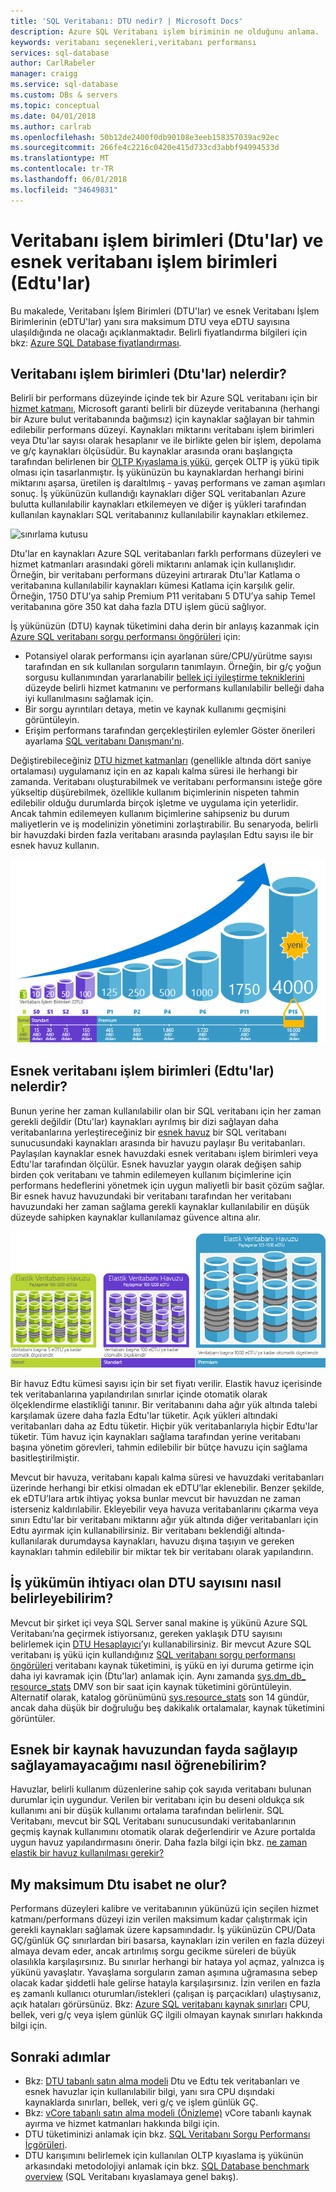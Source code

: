 ```yaml
---
title: 'SQL Veritabanı: DTU nedir? | Microsoft Docs'
description: Azure SQL Veritabanı işlem biriminin ne olduğunu anlama.
keywords: veritabanı seçenekleri,veritabanı performansı
services: sql-database
author: CarlRabeler
manager: craigg
ms.service: sql-database
ms.custom: DBs & servers
ms.topic: conceptual
ms.date: 04/01/2018
ms.author: carlrab
ms.openlocfilehash: 50b12de2400f0db90108e3eeb158357039ac92ec
ms.sourcegitcommit: 266fe4c2216c0420e415d733cd3abbf94994533d
ms.translationtype: MT
ms.contentlocale: tr-TR
ms.lasthandoff: 06/01/2018
ms.locfileid: "34649831"
---
```

# <a name="database-transaction-units-dtus-and-elastic-database-transaction-units-edtus"></a>Veritabanı işlem birimleri (Dtu'lar) ve esnek veritabanı işlem birimleri (Edtu'lar)
Bu makalede, Veritabanı İşlem Birimleri (DTU'lar) ve esnek Veritabanı İşlem Birimlerinin (eDTU'lar) yanı sıra maksimum DTU veya eDTU sayısına ulaşıldığında ne olacağı açıklanmaktadır. Belirli fiyatlandırma bilgileri için bkz: [Azure SQL Database fiyatlandırması](https://azure.microsoft.com/pricing/details/sql-database/single/).

## <a name="what-are-database-transaction-units-dtus"></a>Veritabanı işlem birimleri (Dtu'lar) nelerdir?
Belirli bir performans düzeyinde içinde tek bir Azure SQL veritabanı için bir [hizmet katmanı](sql-database-single-database-resources.md), Microsoft garanti belirli bir düzeyde veritabanına (herhangi bir Azure bulut veritabanında bağımsız) için kaynaklar sağlayan bir tahmin edilebilir performans düzeyi. Kaynakları miktarını veritabanı işlem birimleri veya Dtu'lar sayısı olarak hesaplanır ve ile birlikte gelen bir işlem, depolama ve g/ç kaynakları ölçüsüdür. Bu kaynaklar arasında oranı başlangıçta tarafından belirlenen bir [OLTP Kıyaslama iş yükü](sql-database-benchmark-overview.md), gerçek OLTP iş yükü tipik olması için tasarlanmıştır. İş yükünüzün bu kaynaklardan herhangi birini miktarını aşarsa, üretilen iş daraltılmış - yavaş performans ve zaman aşımları sonuç. İş yükünüzün kullandığı kaynakları diğer SQL veritabanları Azure bulutta kullanılabilir kaynakları etkilemeyen ve diğer iş yükleri tarafından kullanılan kaynakları SQL veritabanınız kullanılabilir kaynakları etkilemez.

![sınırlama kutusu](./media/sql-database-what-is-a-dtu/bounding-box.png)

Dtu'lar en kaynakları Azure SQL veritabanları farklı performans düzeyleri ve hizmet katmanları arasındaki göreli miktarını anlamak için kullanışlıdır. Örneğin, bir veritabanı performans düzeyini artırarak Dtu'lar Katlama o veritabanına kullanılabilir kaynakları kümesi Katlama için karşılık gelir. Örneğin, 1750 DTU’ya sahip Premium P11 veritabanı 5 DTU’ya sahip Temel veritabanına göre 350 kat daha fazla DTU işlem gücü sağlıyor.  

İş yükünüzün (DTU) kaynak tüketimini daha derin bir anlayış kazanmak için [Azure SQL veritabanı sorgu performansı öngörüleri](sql-database-query-performance.md) için:

- Potansiyel olarak performansı için ayarlanan süre/CPU/yürütme sayısı tarafından en sık kullanılan sorguların tanımlayın. Örneğin, bir g/ç yoğun sorgusu kullanımından yararlanabilir [bellek içi iyileştirme tekniklerini](sql-database-in-memory.md) düzeyde belirli hizmet katmanını ve performans kullanılabilir belleği daha iyi kullanılmasını sağlamak için.
- Bir sorgu ayrıntıları detaya, metin ve kaynak kullanımı geçmişini görüntüleyin.
- Erişim performans tarafından gerçekleştirilen eylemler Göster önerileri ayarlama [SQL veritabanı Danışmanı'nı](sql-database-advisor.md).

Değiştirebileceğiniz [DTU hizmet katmanları](sql-database-service-tiers-dtu.md) (genellikle altında dört saniye ortalaması) uygulamanız için en az kapalı kalma süresi ile herhangi bir zamanda. Veritabanı oluşturabilmek ve veritabanı performansını isteğe göre yükseltip düşürebilmek, özellikle kullanım biçimlerinin nispeten tahmin edilebilir olduğu durumlarda birçok işletme ve uygulama için yeterlidir. Ancak tahmin edilemeyen kullanım biçimlerine sahipseniz bu durum maliyetlerin ve iş modelinizin yönetimini zorlaştırabilir. Bu senaryoda, belirli bir havuzdaki birden fazla veritabanı arasında paylaşılan Edtu sayısı ile bir esnek havuz kullanın.

![SQL Veritabanı'na Giriş: Katmana ve düzeye göre tek veritabanı DTU’ları](./media/sql-database-what-is-a-dtu/single_db_dtus.png)

## <a name="what-are-elastic-database-transaction-units-edtus"></a>Esnek veritabanı işlem birimleri (Edtu'lar) nelerdir?
Bunun yerine her zaman kullanılabilir olan bir SQL veritabanı için her zaman gerekli değildir (Dtu'lar) kaynakları ayrılmış bir dizi sağlayan daha veritabanlarına yerleştireceğiniz bir [esnek havuz](sql-database-elastic-pool.md) bir SQL veritabanı sunucusundaki kaynakları arasında bir havuzu paylaşır Bu veritabanları. Paylaşılan kaynaklar esnek havuzdaki esnek veritabanı işlem birimleri veya Edtu'lar tarafından ölçülür. Esnek havuzlar yaygın olarak değişen sahip birden çok veritabanı ve tahmin edilemeyen kullanım biçimlerine için performans hedeflerini yönetmek için uygun maliyetli bir basit çözüm sağlar. Bir esnek havuz havuzundaki bir veritabanı tarafından her veritabanı havuzundaki her zaman sağlama gerekli kaynaklar kullanılabilir en düşük düzeyde sahipken kaynaklar kullanılamaz güvence altına alır. 

![SQL Veritabanı'na Giriş: Katmana ve düzeye göre eDTU’lar](./media/sql-database-what-is-a-dtu/sqldb_elastic_pools.png)

Bir havuz Edtu kümesi sayısı için bir set fiyatı verilir. Elastik havuz içerisinde tek veritabanlarına yapılandırılan sınırlar içinde otomatik olarak ölçeklendirme elastikliği tanınır. Bir veritabanını daha ağır yük altında talebi karşılamak üzere daha fazla Edtu'lar tüketir. Açık yükleri altındaki veritabanları daha az Edtu tüketir. Hiçbir yük veritabanlarıyla hiçbir Edtu'lar tüketir. Tüm havuz için kaynakları sağlama tarafından yerine veritabanı başına yönetim görevleri, tahmin edilebilir bir bütçe havuzu için sağlama basitleştirilmiştir.

Mevcut bir havuza, veritabanı kapalı kalma süresi ve havuzdaki veritabanları üzerinde herhangi bir etkisi olmadan ek eDTU’lar eklenebilir. Benzer şekilde, ek eDTU’lara artık ihtiyaç yoksa bunlar mevcut bir havuzdan ne zaman isterseniz kaldırılabilir. Ekleyebilir veya havuza veritabanlarını çıkarma veya sınırı Edtu'lar bir veritabanı miktarını ağır yük altında diğer veritabanları için Edtu ayırmak için kullanabilirsiniz. Bir veritabanı beklendiği altında-kullanılarak durumdaysa kaynakları, havuzu dışına taşıyın ve gereken kaynakları tahmin edilebilir bir miktar tek bir veritabanı olarak yapılandırın.

## <a name="how-can-i-determine-the-number-of-dtus-needed-by-my-workload"></a>İş yükümün ihtiyacı olan DTU sayısını nasıl belirleyebilirim?
Mevcut bir şirket içi veya SQL Server sanal makine iş yükünü Azure SQL Veritabanı’na geçirmek istiyorsanız, gereken yaklaşık DTU sayısını belirlemek için [DTU Hesaplayıcı](http://dtucalculator.azurewebsites.net/)’yı kullanabilirsiniz. Bir mevcut Azure SQL veritabanı iş yükü için kullandığınız [SQL veritabanı sorgu performansı öngörüleri](sql-database-query-performance.md) veritabanı kaynak tüketimini, iş yükü en iyi duruma getirme için daha iyi kavramak için (Dtu'lar) anlamak için. Aynı zamanda [sys.dm_db_ resource_stats](https://msdn.microsoft.com/library/dn800981.aspx) DMV son bir saat için kaynak tüketimini görüntüleyin. Alternatif olarak, katalog görünümünü [sys.resource_stats](http://msdn.microsoft.com/library/dn269979.aspx) son 14 gündür, ancak daha düşük bir doğruluğu beş dakikalık ortalamalar, kaynak tüketimini görüntüler.

## <a name="how-do-i-know-if-i-could-benefit-from-an-elastic-pool-of-resources"></a>Esnek bir kaynak havuzundan fayda sağlayıp sağlayamayacağımı nasıl öğrenebilirim?
Havuzlar, belirli kullanım düzenlerine sahip çok sayıda veritabanı bulunan durumlar için uygundur. Verilen bir veritabanı için bu deseni oldukça sık kullanımı ani bir düşük kullanımı ortalama tarafından belirlenir. SQL Veritabanı, mevcut bir SQL Veritabanı sunucusundaki veritabanlarının geçmiş kaynak kullanımını otomatik olarak değerlendirir ve Azure portalda uygun havuz yapılandırmasını önerir. Daha fazla bilgi için bkz. [ne zaman elastik bir havuz kullanılması gerekir?](sql-database-elastic-pool.md)

## <a name="what-happens-when-i-hit-my-maximum-dtus"></a>My maksimum Dtu isabet ne olur?
Performans düzeyleri kalibre ve veritabanının yükünüzü için seçilen hizmet katmanı/performans düzeyi izin verilen maksimum kadar çalıştırmak için gerekli kaynakları sağlamak üzere kapsamındadır. İş yükünüzün CPU/Data GÇ/günlük GÇ sınırlardan biri basarsa, kaynakları izin verilen en fazla düzeyi almaya devam eder, ancak artırılmış sorgu gecikme süreleri de büyük olasılıkla karşılaşırsınız. Bu sınırlar herhangi bir hataya yol açmaz, yalnızca iş yükünü yavaşlatır. Yavaşlama sorguların zaman aşımına uğramasına sebep olacak kadar şiddetli hale gelirse hatayla karşılaşırsınız. İzin verilen en fazla eş zamanlı kullanıcı oturumları/istekleri (çalışan iş parçacıkları) ulaştıysanız, açık hataları görürsünüz. Bkz: [Azure SQL veritabanı kaynak sınırları]( sql-database-dtu-resource-limits.md#what-happens-when-database-and-elastic-pool-resource-limits-are-reached) CPU, bellek, veri g/ç veya işlem günlük GÇ ilgili olmayan kaynak sınırları hakkında bilgi için.

## <a name="next-steps"></a>Sonraki adımlar
* Bkz: [DTU tabanlı satın alma modeli](sql-database-service-tiers-dtu.md) Dtu ve Edtu tek veritabanları ve esnek havuzlar için kullanılabilir bilgi, yanı sıra CPU dışındaki kaynaklarda sınırları, bellek, veri g/ç ve işlem günlük GÇ.
* Bkz: [vCore tabanlı satın alma modeli (Önizleme)](sql-database-service-tiers-vcore.md) vCore tabanlı kaynak ayırma ve hizmet katmanları hakkında bilgi için. 
* DTU tüketiminizi anlamak için bkz. [SQL Veritabanı Sorgu Performansı İçgörüleri](sql-database-query-performance.md).
* DTU karışımını belirlemek için kullanılan OLTP kıyaslama iş yükünün arkasındaki metodolojiyi anlamak için bkz. [SQL Database benchmark overview](sql-database-benchmark-overview.md) (SQL Veritabanı kıyaslamaya genel bakış).
